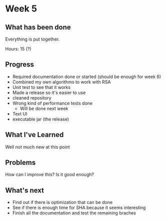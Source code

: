 # Week 5

## What has been done

Everything is put together.

Hours: 15 (?)

## Progress

* Required documentation done or started (should be enough for week 6)
* Combined my own algorithms to work with RSA
* Unit test to see that it works
* Made a release so it's easier to use
* cleaned repository
* Wrong kind of performance tests done
  * Will be done next week
* Text UI
* executable jar (the release)

## What I've Learned

Well not much new at this point

## Problems

How can I improve this? Is it good enough?

## What's next

* Find out if there is optimization that can be done
* See if there is enough time for SHA because it seems interesting
* Finish all the documentation and test the remaining braches
